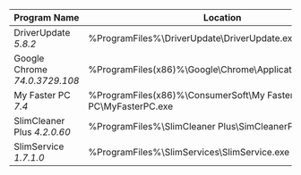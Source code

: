 | Program Name | Location | MD5 Hash |
| - | - | - |
| DriverUpdate *5.8.2* | %ProgramFiles%\DriverUpdate\DriverUpdate.exe | 7555028e06cd2af95c153ba514bee240 |
| Google Chrome *74.0.3729.108* | %ProgramFiles(x86)%\Google\Chrome\Application\chrome.exe | 657e3b19e35deef38a66eee7d823ccd2 |
| My Faster PC *7.4* | %ProgramFiles(x86)%\ConsumerSoft\My Faster PC\MyFasterPC.exe | bd58453c6fe20514adacb3f66f839d09 |
| SlimCleaner Plus *4.2.0.60* | %ProgramFiles%\SlimCleaner Plus\SimCleanerPlus.exe | 3b70e783bc088473092ea9b5c6fd5156 |
| SlimService *1.7.1.0* | %ProgramFiles%\SlimServices\SlimService.exe | b68f6827a8cbc27a2269d93ff1be082c |
